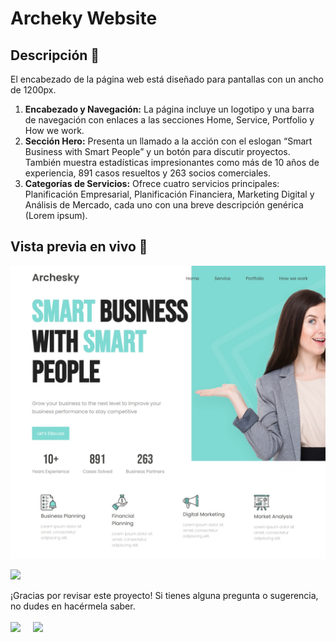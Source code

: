 
# Archeky Website

## Descripción 📝

El encabezado de la página web está diseñado para pantallas con un ancho de 1200px. 

1. **Encabezado y Navegación:** La página incluye un logotipo y una barra de navegación con enlaces a las secciones Home, Service, Portfolio y How we work.
2. **Sección Hero:** Presenta un llamado a la acción con el eslogan “Smart Business with Smart People” y un botón para discutir proyectos. También muestra estadísticas impresionantes como más de 10 años de experiencia, 891 casos resueltos y 263 socios comerciales.
3. **Categorías de Servicios:** Ofrece cuatro servicios principales: Planificación Empresarial, Planificación Financiera, Marketing Digital y Análisis de Mercado, cada uno con una breve descripción genérica (Lorem ipsum).

## Vista previa en vivo 🌟

![Web Agency](/src/img/Proyecto.jpeg)

<a href="https://github.com/EstherChuCortes/CSS-header-Business-Agency" target="_blank">
    <img src="https://img.shields.io/static/v1?label=|&message=VER CODIGO&color=f&style=plastic&logo=github&logo-color=white"/>
</a>  


¡Gracias por revisar este proyecto! Si tienes alguna pregunta o sugerencia, no dudes en hacérmela saber.

<a href="https://www.linkedin.com/in/esther-cort%C3%A9s-barrio-4129b3105/" target="blank"><img align="center" src="https://img.shields.io/badge/Esther Cortés-0077B5?style=for-the-badge&logo=linkedin&logoColor=white" /></a> &nbsp;&nbsp;&nbsp;  <a href="mailto:estherchu13@hotmail.com" target="blank"><img align="center" src="https://img.shields.io/badge/estherchu13@hotmail.com-D14836?style=for-the-badge&logo=gmail&logoColor=white" /></a> 

